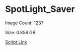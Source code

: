 # SpotLight_Saver

Image Count: 1237

Size: 0.858 GB

[Script Link](https://github.com/liuyal/Archive/blob/master/Python/Utilities/Miscellaneous/spotlight_saver.py)